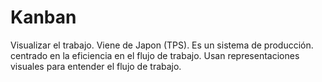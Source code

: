 # Kanban

Visualizar el trabajo.
Viene de Japon (TPS). Es un sistema de producción. centrado en la eficiencia en el flujo de trabajo.
Usan representaciones visuales para entender el flujo de trabajo.